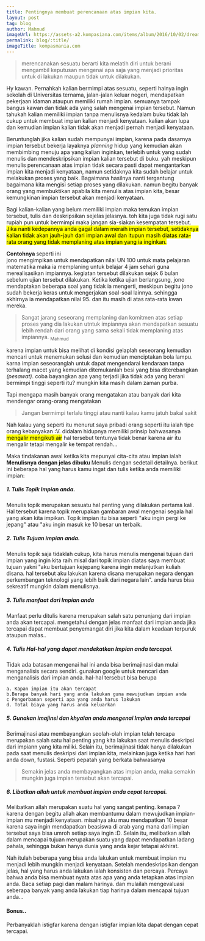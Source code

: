 ```yaml
---
title: Pentingnya membuat perencanaan atas impian kita.
layout: post
tag: blog
author: Mahmud
imageUrl: https://assets-a2.kompasiana.com/items/album/2016/10/02/dream-57f11f0f167b614d07cd0d9e.jpg?t=o&v=350
permalink: blog/:title/
imageTitle: kompasmania.com
---
```


<blockquote>
merencanakan sesuatu berarti kita melatih diri untuk berani mengambil keputusan mengenai apa saja yang menjadi prioritas untuk di lakukan maupun tidak untuk dilakukan. 
</blockquote>


Hy kawan.
Pernahkah kalian bermimpi atas sesuatu, seperti halnya ingin sekolah di Universitas ternama, jalan-jalan keluar negeri, mendapatkan pekerjaan idaman ataupun memiliki rumah impian.  semuanya tampak  bangus kawan dan tidak ada yang salah mengenai impian tersebut.  Namun tahukah kalian memiliki impian tanpa menulisnya  kedalam buku tidak lah cukup untuk membuat impian kalian menjadi kenyataan.  kalian akan lupa dan kemudian impian kalian tidak akan menjadi pernah menjadi kenyataan. 

Beruntunglah jika kalian sudah mempunyai  impian, karena pada dasarnya impian tersebut bekerja layaknya *planning* hidup yang kemudian akan membimbing menuju apa yang kalian inginkan, terlebih untuk yang sudah menulis dan  mendeskripsikan impian kalian tersebut di buku. yah meskipun menulis perencanaan atas impian tidak secara pasti dapat mengantarkan impian kita menjadi kenyataan, namun setidaknya kita sudah belajar untuk melakukan proses yang baik. Bagaimana hasilnya nanti tergantung bagaimana kita mengisi setiap proses yang dilakukan. namun begitu banyak orang yang membuktikan apabila kita menulis atas impian kita, besar kemungkinan impian tersebut akan menjadi kenyataan. 

Bagi kalian-kalian yang belum memiliki impian  maka temukan impian tersebut, tulis dan deskripsikan sejelas jelasnya. toh  kita juga tidak rugi satu rupiah pun  untuk bermimpi maka jangan sia-siakan kesempatan tersebut.  
<mark>Jika nanti kedepannya anda gagal  dalam meraih impian tersebut, setidaknya kalian tidak akan jauh-jauh dari impian  awal dan itupun masih diatas rata-rata  orang yang tidak  memplaning atas impian yang ia inginkan.</mark>

<b>Contohnya </b> seperti ini <br>
jono mengimpikan  untuk mendapatkan nilai UN 100 untuk mata pelajaran matematika maka ia memplaning untuk  belajar 4 jam sehari  guna merealisasikan impiannya.  kegiatan tersebut dilakukan sejak  6 bulan sebelum ujian tersebut dilakukan. Ketika ketika ujian berlangsung, jono mendaptakan beberapa soal yang tidak ia mengerti, meskipun begitu jono sudah bekerja keras untuk mengerjakan soal-soal lainnya. sehingga akhirnya ia mendapatkan nilai 95. dan itu masih di atas rata-rata kwan mereka. 
<blockquote>
Sangat jarang seseorang memplaning dan komitmen atas setiap proses yang dia lakukan utntuk impiannya akan mendapatkan sesuatu lebih rendah dari orang  yang sama sekali tidak memplaning atas impiannya. <sub>Mahmud</sub>
</blockquote>

karena impian untuk bisa melihat di kondisi gelaplah seseorang kemudian mencari untuk menemukan solusi dan kemudian menciptakan bola lampu. karna impian seseoranglah untuk dapat mengendarai kendaraan tanpa terhalang macet yang kemudian ditemukanlah besi yang bisa diterebangkan *(pesawat)*. coba bayangkan apa yang terjadi jika  tidak ada yang berani bermimpi tinggi seperti itu? mungkin kita masih dalam zaman purba. 

Tapi mengapa masih banyak orang mengatakan atau banyak dari kita mendengar orang-orang mengatakan 

<blockquote> Jangan bermimpi terlalu tinggi atau nanti kalau kamu  jatuh bakal sakit</blockquote>

Nah kalau yang seperti itu menurut saya pribadi orang seperti itu ialah tipe orang kebanyakan :V.  didalam hidupnya memiliki prinsip bahwasanya <mark>mengalir mengikuti air</mark> hal tersebut tentunya tidak benar karena air itu mengalir tetapi mengalir ke tempat rendah...

Maka tindakanan awal ketika kita mepunyai cita-cita atau impian ialah <strong> Menulisnya dengan jelas dibuku </strong>Menulis dengan sedetail detailnya. 
berikut ini beberapa hal yang harus kamu ingat dan tulis ketika anda memiliki impian:

##### 1. Tulis Topik Impian anda.
Menulis topik merupakan sesuatu hal penting yang dilakukan pertama kali. Hal tersebut karena topik merupakan gambaran awal mengenai segala hal yang akan kita impikan. Topik impian itu bisa seperti "aku ingin pergi ke jepang"  atau "aku ingin masuk ke 10 besar un terbaik. 

##### 2. Tulis Tujuan impian anda.
Menulis topik saja tidaklah cukup, kita harus menulis mengenai tujuan dari impian yang ingin kita raih.misal dari topik impian diatas saya membuat tujuan yakni "aku bertujuan kejepang karena ingin melanjutkan kuliah disana. hal tersebut aku lakukan karena disana merupakan negara dengan perkembangan teknologi yang lebih baik dari negara lain". anda harus bisa sekreatif mungkin dalam menulisnya. 

##### 3. Tulis manfaat dari Impian anda
Manfaat perlu ditulis karena merupakan salah satu penunjang dari impian anda akan tercapai. mengetahui dengan jelas manfaat dari impian anda jika tercapai dapat membuat penyemangat diri jika kita dalam keadaan terpuruk ataupun malas..

##### 4. Tulis Hal-hal yang dapat mendekatkan  Impian anda tercapai.
Tidak ada batasan mengenai hal ini anda bisa berimajinasi dan mulai menganalisis secara sendiri.  gunakan google untuk mencari dan menganalisis dari impian anda.
hal-hal tersebut bisa berupa 

	a. Kapan impian itu akan tercapat
	b.Berapa banyak hari yang anda lakukan guna mewujudkan impian anda
	c Pengorbanan seperti apa yang anda harus lakukan
	d. Total biaya yang harus anda keluarkan 
	

##### 5. Gunakan imajinsi dan khyalan anda mengenai Impian anda tercapai
Berimajinasi atau membayangkan seolah-olah impian telah tercapa merupakan salah satu hal penting yang kita lakukan saat menulis deskripsi dari impiann yang kita miliki. Selain itu, berimajinasi tidak hanya dilakukan pada saat menulis deskripsi dari impian kita,  melainkan juga ketika hari hari anda down, fustasi. Seperti pepatah yang berkata bahwasanya 
<blockquote>Semakin jelas anda membayangkan atas impian anda, maka semakin mungkin juga impian tersebut akan tercapai. </blockquote>
	
##### 6. Libatkan allah untuk membuat impian anda cepat tercapai.
Melibatkan allah merupakan suatu hal yang sangat penting. kenapa ?  karena dengan begitu allah akan membantumu dalam mewujudkan impian-impian mu menjadi kenyataan.  misalnya aku mau mendapatkan 10 besar karena saya ingin mendapatkan beasiswa di arab yang mana dari impian tersebut saya bisa umroh setiap saya ingin :D.
Selain itu, melibatkan allah dalam mencapai tujuan merupakan suatu yang dapat mendapatkan ladang  pahala, sehingga bukan hanya dunia yang anda kejar tetapai akhirat. 


Nah itulah beberapa yang bisa anda lakukan untuk membuat impian mu menjadi lebih mungkin menjadi kenyataan. Setelah mendeskripsikan dengan jelas, hal yang harus anda lakukan ialah konsisten dan percaya. Percaya  bahwa anda bisa membuat nyata atas apa yang anda tetapkan atas impian anda. Baca setiap pagi dan malam harinya. dan mulailah mengevaluasi seberapa banyak yang anda lakukan tiap harinya dalam mencapai tujuan anda... 

#### Bonus..
Perbanyaklah istigfar karena dengan istigfar impian kita dapat dengan cepat tercapai.